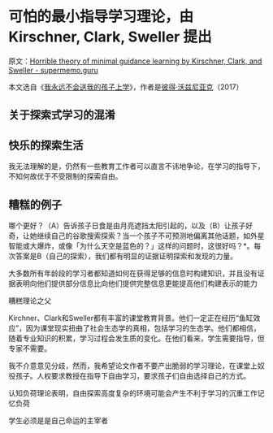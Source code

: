# 可怕的最小指导学习理论，由 Kirschner, Clark, Sweller 提出

原文：[Horrible theory of minimal guidance learning by Kirschner, Clark, and Sweller - supermemo.guru](https://supermemo.guru/wiki/Horrible_theory_of_minimal_guidance_learning_by_Kirschner,_Clark,_and_Sweller)

本文选自《[我永远不会送我的孩子上学](https://supermemo.guru/wiki/Problem_of_Schooling)》，作者是[彼得·沃兹尼亚克](https://supermemo.guru/wiki/Piotr_Wozniak)（2017）

## 关于探索式学习的混淆

## 快乐的探索生活

我无法理解的是，仍然有一些教育工作者可以直言不讳地争论，在学习的指导下，不知何故优于不受限制的探索自由。

## 糟糕的例子

哪个更好？（A）告诉孩子日食是由月亮遮挡太阳引起的，以及（B）让孩子好奇，让她继续自己的谷歌搜索探索？当一个孩子不可预测地偏离其他话题，如外星智能或大爆炸，或像「为什么天空是蓝色的？」这样的问题时，这很好吗？*。每次答案是B（自己的探索），我们都有明显的证据证明探索和发现的力量。

大多数所有年龄段的学习者都知道如何在获得足够的信息时构建知识，并且没有证据表明向他们提供部分信息比向他们提供完整信息更能提高他们构建表示的能力

糟糕理论之父

Kirchner、Clark和Sweller都有丰富的课堂教育背景。他们一定正在经历“鱼缸效应”，因为课堂现实扭曲了社会生态学的真相，包括学习的生态学。他们都相信，随着专业知识的积累，学习过程会发生质的变化。在他们看来，学生需要指导，但专家不需要。

我不介意意见分歧，然而，我希望论文作者不要产出脆弱的学习理论，在课堂上奴役孩子。人权要求教授在指导下自由学习，要求孩子们自由选择自己的方式。

认知负荷理论表明，自由探索高度复杂的环境可能会产生不利于学习的沉重工作记忆负荷

学生必须是是自己命运的主宰者
